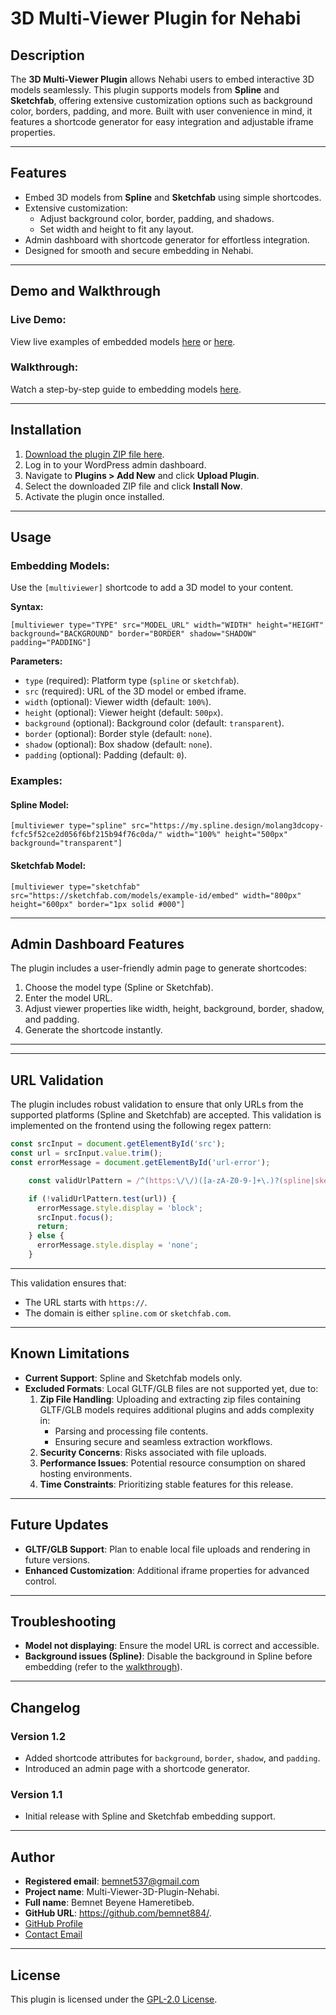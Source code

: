 # 3D Multi-Viewer Plugin for Nehabi  

## Description  

The **3D Multi-Viewer Plugin** allows Nehabi users to embed interactive 3D models seamlessly. This plugin supports models from **Spline** and **Sketchfab**, offering extensive customization options such as background color, borders, padding, and more. Built with user convenience in mind, it features a shortcode generator for easy integration and adjustable iframe properties.  

---

## Features  

- Embed 3D models from **Spline** and **Sketchfab** using simple shortcodes.  
- Extensive customization:
  - Adjust background color, border, padding, and shadows.  
  - Set width and height to fit any layout.  
- Admin dashboard with shortcode generator for effortless integration.  
- Designed for smooth and secure embedding in Nehabi.  

---

## Demo and Walkthrough  

### Live Demo:  
View live examples of embedded models [here](http://hanna.freesite.online/6-2/) or [here](http://hanna.freesite.online/).  

### Walkthrough:  
Watch a step-by-step guide to embedding models [here](https://app.supademo.com/demo/cm4pbksdn15htwf119k1gk02z).  

---

## Installation  

1. [Download the plugin ZIP file here](https://drive.google.com/file/d/1t_ifCi_kAIiCanUTHsO28ABcgjpY3nxf/view?usp=drive_link).  
2. Log in to your WordPress admin dashboard.  
3. Navigate to **Plugins > Add New** and click **Upload Plugin**.  
4. Select the downloaded ZIP file and click **Install Now**.  
5. Activate the plugin once installed.  

---

## Usage  

### Embedding Models:  
Use the `[multiviewer]` shortcode to add a 3D model to your content.  

**Syntax:**  
```plaintext  
[multiviewer type="TYPE" src="MODEL_URL" width="WIDTH" height="HEIGHT" background="BACKGROUND" border="BORDER" shadow="SHADOW" padding="PADDING"]  
```  

**Parameters:**  
- `type` (required): Platform type (`spline` or `sketchfab`).  
- `src` (required): URL of the 3D model or embed iframe.  
- `width` (optional): Viewer width (default: `100%`).  
- `height` (optional): Viewer height (default: `500px`).  
- `background` (optional): Background color (default: `transparent`).  
- `border` (optional): Border style (default: `none`).  
- `shadow` (optional): Box shadow (default: `none`).  
- `padding` (optional): Padding (default: `0`).  

### Examples:  

#### Spline Model:  
```plaintext  
[multiviewer type="spline" src="https://my.spline.design/molang3dcopy-fcfc5f52ce2d056f6bf215b94f76c0da/" width="100%" height="500px" background="transparent"]  
```  

#### Sketchfab Model:  
```plaintext  
[multiviewer type="sketchfab" src="https://sketchfab.com/models/example-id/embed" width="800px" height="600px" border="1px solid #000"]  
```  

---

## Admin Dashboard Features  

The plugin includes a user-friendly admin page to generate shortcodes:  
1. Choose the model type (Spline or Sketchfab).
2. Enter the model URL.  
3. Adjust viewer properties like width, height, background, border, shadow, and padding.  
4. Generate the shortcode instantly.  
---
---
## URL Validation
The plugin includes robust validation to ensure that only URLs from the supported platforms (Spline and Sketchfab) are accepted. This validation is implemented on the frontend using the following regex pattern:

```javascript
const srcInput = document.getElementById('src');
const url = srcInput.value.trim();
const errorMessage = document.getElementById('url-error');

    const validUrlPattern = /^(https:\/\/)([a-zA-Z0-9-]+\.)?(spline|sketchfab)\.(design|com)/;

    if (!validUrlPattern.test(url)) {
      errorMessage.style.display = 'block';
      srcInput.focus();
      return;
    } else {
      errorMessage.style.display = 'none';
    }
```
---

This validation ensures that:
- The URL starts with `https://`.
- The domain is either `spline.com` or `sketchfab.com`.

---

## Known Limitations  

- **Current Support**: Spline and Sketchfab models only.  
- **Excluded Formats**: Local GLTF/GLB files are not supported yet, due to:  
  1. **Zip File Handling**: Uploading and extracting zip files containing GLTF/GLB models requires additional plugins and adds complexity in:  
     - Parsing and processing file contents.  
     - Ensuring secure and seamless extraction workflows.  
  2. **Security Concerns**: Risks associated with file uploads.  
  3. **Performance Issues**: Potential resource consumption on shared hosting environments.  
  4. **Time Constraints**: Prioritizing stable features for this release.  
---

## Future Updates  

- **GLTF/GLB Support**: Plan to enable local file uploads and rendering in future versions.  
- **Enhanced Customization**: Additional iframe properties for advanced control.  

---

## Troubleshooting  

- **Model not displaying**: Ensure the model URL is correct and accessible.  
- **Background issues (Spline)**: Disable the background in Spline before embedding (refer to the [walkthrough](https://app.supademo.com/demo/cm4nxyod9112uwf11ol7ugfuy)).  

---

## Changelog  

### Version 1.2  
- Added shortcode attributes for `background`, `border`, `shadow`, and `padding`.  
- Introduced an admin page with a shortcode generator.  

### Version 1.1  
- Initial release with Spline and Sketchfab embedding support.  

---

## Author  

- **Registered email**: bemnet537@gmail.com
- **Project name**: Multi-Viewer-3D-Plugin-Nehabi.
- **Full name**: Bemnet Beyene Hameretibeb.
- **GitHub URL**: https://github.com/bemnet884/.
- [GitHub Profile](https://github.com/bemnet884/)  
- [Contact Email](mailto:bemnet537@gmail.com)  
---

## License  

This plugin is licensed under the [GPL-2.0 License](https://www.gnu.org/licenses/old-licenses/gpl-2.0.html).  
